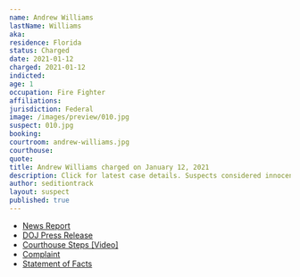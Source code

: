 ```yaml
---
name: Andrew Williams
lastName: Williams
aka:
residence: Florida
status: Charged
date: 2021-01-12
charged: 2021-01-12
indicted:
age: 1
occupation: Fire Fighter
affiliations:
jurisdiction: Federal
image: /images/preview/010.jpg
suspect: 010.jpg
booking:
courtroom: andrew-williams.jpg
courthouse:
quote:
title: Andrew Williams charged on January 12, 2021
description: Click for latest case details. Suspects considered innocent until proven guilty.
author: seditiontrack
layout: suspect
published: true
---
```

- [News Report](https://people.com/crime/fbi-arrests-florida-firefighter-seen-in-videos-at-capitol-riots/)
- [DOJ Press Release](https://www.justice.gov/usao-dc/pr/seven-charged-federal-court-following-events-united-capitol)
- [Courthouse Steps [Video]](https://twitter.com/EricMockTV/status/1349127558709866502?s=20)
- [Complaint](https://www.justice.gov/opa/page/file/1354851/download)
- [Statement of Facts](https://www.justice.gov/opa/page/file/1354851/download)
